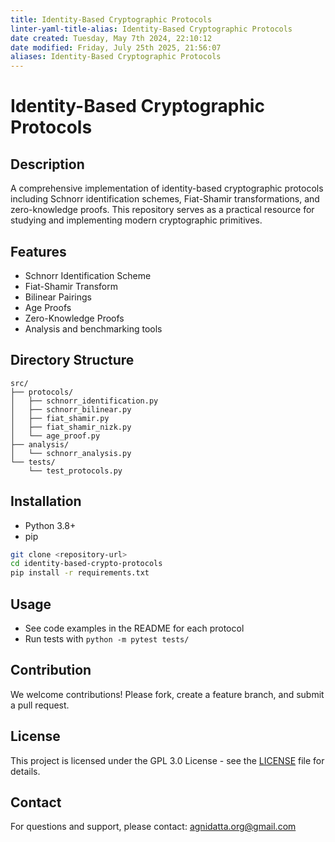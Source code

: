 ```yaml
---
title: Identity-Based Cryptographic Protocols
linter-yaml-title-alias: Identity-Based Cryptographic Protocols
date created: Tuesday, May 7th 2024, 22:10:12
date modified: Friday, July 25th 2025, 21:56:07
aliases: Identity-Based Cryptographic Protocols
---
```


# Identity-Based Cryptographic Protocols

## Description

A comprehensive implementation of identity-based cryptographic protocols including Schnorr identification schemes, Fiat-Shamir transformations, and zero-knowledge proofs. This repository serves as a practical resource for studying and implementing modern cryptographic primitives.

## Features

- Schnorr Identification Scheme
- Fiat-Shamir Transform
- Bilinear Pairings
- Age Proofs
- Zero-Knowledge Proofs
- Analysis and benchmarking tools

## Directory Structure

```
src/
├── protocols/
│   ├── schnorr_identification.py
│   ├── schnorr_bilinear.py
│   ├── fiat_shamir.py
│   ├── fiat_shamir_nizk.py
│   └── age_proof.py
├── analysis/
│   └── schnorr_analysis.py
└── tests/
    └── test_protocols.py
```

## Installation

- Python 3.8+
- pip

```bash
git clone <repository-url>
cd identity-based-crypto-protocols
pip install -r requirements.txt
```

## Usage

- See code examples in the README for each protocol
- Run tests with `python -m pytest tests/`

## Contribution

We welcome contributions! Please fork, create a feature branch, and submit a pull request.

## License

This project is licensed under the GPL 3.0 License - see the [LICENSE](LICENSE) file for details.

## Contact

For questions and support, please contact: <agnidatta.org@gmail.com>
